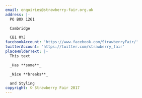 ```yaml
---
email: enquiries@strawberry-fair.org.uk
address: |-
  PO BOX 1261

  Cambridge

  CB1 0YJ
facebookAccount: 'https://www.facebook.com/StrawberryFair/'
twitterAccount: 'https://twitter.com/strawberry_fair'
placeHolderText: |-
  This text

  _Has **some**_

  _Nice **breaks**_

  and Styling
copyright: © Strawberry Fair 2017
---
```


